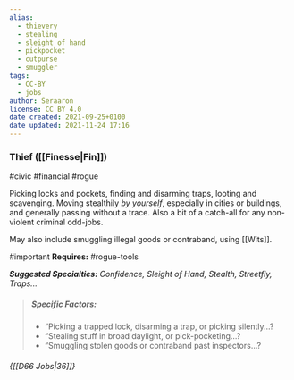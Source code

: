 ```yaml
---
alias:
  - thievery
  - stealing
  - sleight of hand
  - pickpocket
  - cutpurse
  - smuggler
tags:
  - CC-BY
  - jobs
author: Seraaron
license: CC BY 4.0
date created: 2021-09-25+0100
date updated: 2021-11-24 17:16
---
```


### Thief ([[Finesse|Fin]])

#civic #financial #rogue

Picking locks and pockets, finding and disarming traps, looting and scavenging. Moving stealthily *by yourself*, especially in cities or buildings, and generally passing without a trace. Also a bit of a catch-all for any non-violent criminal odd-jobs.

May also include smuggling illegal goods or contraband, using [[Wits]].

#important **Requires:** #rogue-tools 

_**Suggested Specialties:** Confidence, Sleight of Hand, Stealth, Streetfly, Traps..._

> ##### Specific Factors:
>
> - “Picking a trapped lock, disarming a trap, or picking silently...?
> - “Stealing stuff in broad daylight, or pick-pocketing...?
> - “Smuggling stolen goods or contraband past inspectors...?

###### {[[D66 Jobs|36]]}
